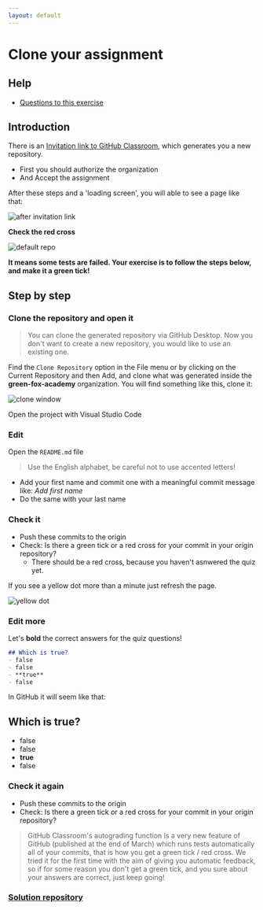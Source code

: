 ```yaml
---
layout: default
---
```

# Clone your assignment

## Help

- [Questions to this exercise](http://askbot.greenfox.academy/questions/tags:github-quiz/)

## Introduction

There is an [Invitation link to GitHub Classroom](https://classroom.github.com/a/1aIPRJVL), which generates you a new repository.

- First you should authorize the organization
- And Accept the assignment

After these steps and a 'loading screen', you will able to see a page like that:

![after invitation link](../assets/classroom/classroom-after-inv.png)

**Check the red cross**

![default repo](../assets/classroom/classroom-repo-default.png)

**It means some tests are failed. Your exercise is to follow the steps below, and make it a green tick!**

## Step by step

### Clone the repository and open it

> You can clone the generated repository via GitHub Desktop. Now you don't want to create a new repository, you would like to use an existing one.

Find the `Clone Repository` option in the File menu or by clicking on the Current Repository and then Add, and clone what was generated inside the **green-fox-academy** organization.
You will find something like this, clone it:

![clone window](../assets/classroom/classroom-clone.png)

Open the project with Visual Studio Code

### Edit

Open the `README.md` file

> Use the English alphabet, be careful not to use accented letters!

- Add your first name and commit one with a meaningful commit message like: _Add first name_
- Do the same with your last name

### Check it

- Push these commits to the origin
- Check: Is there a green tick or a red cross for your commit in your origin repository?
  - There should be a red cross, because you haven't asnwered the quiz yet.
  
If you see a yellow dot more than a minute just refresh the page.

![yellow dot](../assets/classroom/classroom-yellowdot.png)

### Edit more 

Let's **bold** the correct answers for the quiz questions!

```markdown
## Which is true?
- false
- false
- **true**
- false
```

In GitHub it will seem like that:

## Which is true?

- false
- false
- **true**
- false

### Check it again

- Push these commits to the origin
- Check: Is there a green tick or a red cross for your commit in your origin repository?

> GitHub Classroom's autograding function is a very new feature of GitHub (published at the end of March) which runs tests automatically all of your commits, that is how you get a green tick / red cross. We tried it for the first time with the aim of giving you automatic feedback, so if for some reason you don't get a green tick, and you sure about your answers are correct, just keep going!

### [Solution repository](https://github.com/green-fox-academy/github-quiz-adamgyulavari)
